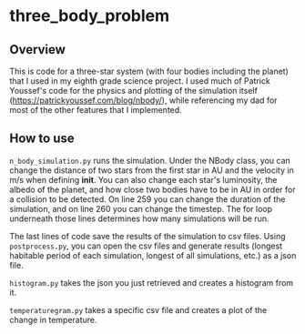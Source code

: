 # three_body_problem

## Overview
This is code for a three-star system (with four bodies including the planet) that I used in my eighth grade science project. I used much of Patrick Youssef's code for the physics and plotting of the simulation itself (https://patrickyoussef.com/blog/nbody/), while referencing my dad for most of the other features that I implemented.

## How to use
`n_body_simulation.py` runs the simulation. Under the NBody class, you can change the distance of two stars from the first star in AU and the velocity in m/s when defining __init__. You can also change each star's luminosity, the albedo of the planet, and how close two bodies have to be in AU in order for a collision to be detected. On line 259 you can change the duration of the simulation, and on line 260 you can change the timestep. The for loop underneath those lines determines how many simulations will be run.

The last lines of code save the results of the simulation to csv files. Using `postprocess.py`, you can open the csv files and generate results (longest habitable period of each simulation, longest of all simulations, etc.) as a json file.

`histogram.py` takes the json you just retrieved and creates a histogram from it.

`temperaturegram.py` takes a specific csv file and creates a plot of the change in temperature.